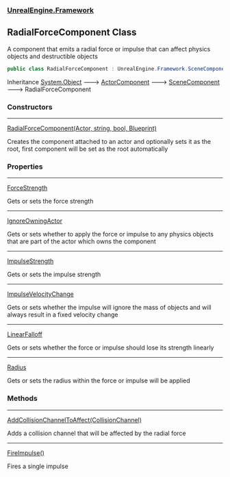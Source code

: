 ### [UnrealEngine.Framework](UnrealEngine_Framework.md 'UnrealEngine.Framework')
## RadialForceComponent Class
A component that emits a radial force or impulse that can affect physics objects and destructible objects  
```csharp
public class RadialForceComponent : UnrealEngine.Framework.SceneComponent
```

Inheritance [System.Object](https://docs.microsoft.com/en-us/dotnet/api/System.Object 'System.Object') &#129106; [ActorComponent](ActorComponent.md 'UnrealEngine.Framework.ActorComponent') &#129106; [SceneComponent](SceneComponent.md 'UnrealEngine.Framework.SceneComponent') &#129106; RadialForceComponent  
### Constructors

***
[RadialForceComponent(Actor, string, bool, Blueprint)](RadialForceComponent_RadialForceComponent(Actor_string_bool_Blueprint).md 'UnrealEngine.Framework.RadialForceComponent.RadialForceComponent(UnrealEngine.Framework.Actor, string, bool, UnrealEngine.Framework.Blueprint)')

Creates the component attached to an actor and optionally sets it as the root, first component will be set as the root automatically  
### Properties

***
[ForceStrength](RadialForceComponent_ForceStrength.md 'UnrealEngine.Framework.RadialForceComponent.ForceStrength')

Gets or sets the force strength  

***
[IgnoreOwningActor](RadialForceComponent_IgnoreOwningActor.md 'UnrealEngine.Framework.RadialForceComponent.IgnoreOwningActor')

Gets or sets whether to apply the force or impulse to any physics objects that are part of the actor which owns the component  

***
[ImpulseStrength](RadialForceComponent_ImpulseStrength.md 'UnrealEngine.Framework.RadialForceComponent.ImpulseStrength')

Gets or sets the impulse strength  

***
[ImpulseVelocityChange](RadialForceComponent_ImpulseVelocityChange.md 'UnrealEngine.Framework.RadialForceComponent.ImpulseVelocityChange')

Gets or sets whether the impulse will ignore the mass of objects and will always result in a fixed velocity change  

***
[LinearFalloff](RadialForceComponent_LinearFalloff.md 'UnrealEngine.Framework.RadialForceComponent.LinearFalloff')

Gets or sets whether the force or impulse should lose its strength linearly  

***
[Radius](RadialForceComponent_Radius.md 'UnrealEngine.Framework.RadialForceComponent.Radius')

Gets or sets the radius within the force or impulse will be applied  
### Methods

***
[AddCollisionChannelToAffect(CollisionChannel)](RadialForceComponent_AddCollisionChannelToAffect(CollisionChannel).md 'UnrealEngine.Framework.RadialForceComponent.AddCollisionChannelToAffect(UnrealEngine.Framework.CollisionChannel)')

Adds a collision channel that will be affected by the radial force  

***
[FireImpulse()](RadialForceComponent_FireImpulse().md 'UnrealEngine.Framework.RadialForceComponent.FireImpulse()')

Fires a single impulse  
